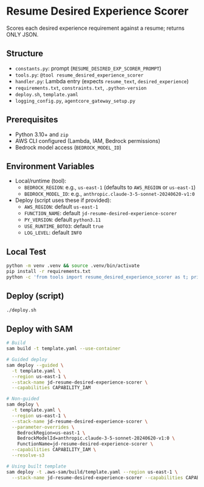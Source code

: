 # Resume Desired Experience Scorer

Scores each desired experience requirement against a resume; returns ONLY JSON.

## Structure
- `constants.py`: prompt (`RESUME_DESIRED_EXP_SCORER_PROMPT`)
- `tools.py`: `@tool resume_desired_experience_scorer`
- `handler.py`: Lambda entry (expects `resume_text`, `desired_experience`)
- `requirements.txt`, `constraints.txt`, `.python-version`
- `deploy.sh`, `template.yaml`
- `logging_config.py`, `agentcore_gateway_setup.py`

## Prerequisites
- Python 3.10+ and `zip`
- AWS CLI configured (Lambda, IAM, Bedrock permissions)
- Bedrock model access (`BEDROCK_MODEL_ID`)

## Environment Variables
- Local/runtime (tool):
  - `BEDROCK_REGION`: e.g., `us-east-1` (defaults to `AWS_REGION` or `us-east-1`)
  - `BEDROCK_MODEL_ID`: e.g., `anthropic.claude-3-5-sonnet-20240620-v1:0`
- Deploy (script uses these if provided):
  - `AWS_REGION`: default `us-east-1`
  - `FUNCTION_NAME`: default `jd-resume-desired-experience-scorer`
  - `PY_VERSION`: default `python3.11`
  - `USE_RUNTIME_BOTO3`: default `true`
  - `LOG_LEVEL`: default `INFO`

## Local Test
```bash
python -m venv .venv && source .venv/bin/activate
pip install -r requirements.txt
python -c 'from tools import resume_desired_experience_scorer as t; print(t("Led backend team...", ["Lead cross-functional teams", "Architect backend services"]))'
```

## Deploy (script)
```bash
./deploy.sh
```

## Deploy with SAM
```bash
# Build
sam build -t template.yaml --use-container

# Guided deploy
sam deploy --guided \
  -t template.yaml \
  --region us-east-1 \
  --stack-name jd-resume-desired-experience-scorer \
  --capabilities CAPABILITY_IAM

# Non-guided
sam deploy \
  -t template.yaml \
  --region us-east-1 \
  --stack-name jd-resume-desired-experience-scorer \
  --parameter-overrides \
    BedrockRegion=us-east-1 \
    BedrockModelId=anthropic.claude-3-5-sonnet-20240620-v1:0 \
    FunctionName=jd-resume-desired-experience-scorer \
  --capabilities CAPABILITY_IAM \
  --resolve-s3

# Using built template
sam deploy -t .aws-sam/build/template.yaml --region us-east-1 \
  --stack-name jd-resume-desired-experience-scorer --capabilities CAPABILITY_IAM --resolve-s3
```
